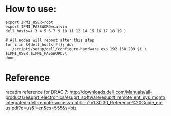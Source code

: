 # How to use:
```
export IPMI_USER=root
export IPMI_PASSWORD=calvin
dell_hosts=( 3 4 5 6 7 9 10 11 12 14 15 16 17 18 19 )
 
# All nodes will reboot after this step
for i in ${dell_hosts[*]}; do\
  ./scripts/setup/dell/configure-hardware.exp 192.168.209.$i \
$IPMI_USER $IPMI_PASSWORD;\
done
```

# Reference
racadm reference for DRAC 7:
http://downloads.dell.com/Manuals/all-products/esuprt_electronics/esuprt_software/esuprt_remote_ent_sys_mgmt/integrated-dell-remote-access-cntrllr-7-v1.30.30_Reference%20Guide_en-us.pdf?c=us&l=en&cs=555&s=biz
